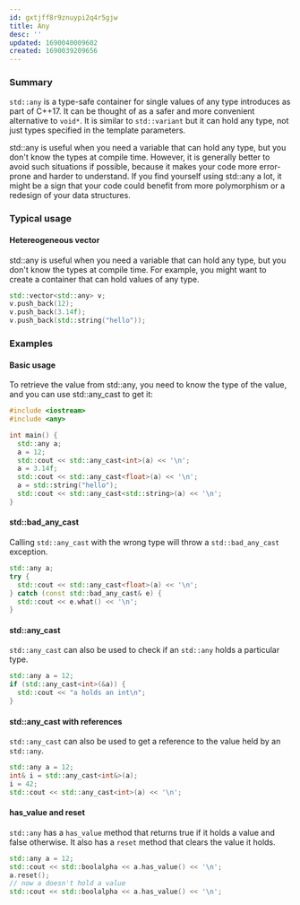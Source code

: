 ```yaml
---
id: gxtjff8r9znuypi2q4r5gjw
title: Any
desc: ''
updated: 1690040009602
created: 1690039209656
---
```


### Summary
`std::any` is a type-safe container for single values of any type introduces as part of C++17.
It can be thought of as a safer and more convenient alternative to `void*`. It is similar to
`std::variant` but it can hold any type, not just types specified in the template parameters.

std::any is useful when you need a variable that can hold any type, but you don't know the types at
compile time. However, it is generally better to avoid such situations if possible, because it
makes your code more error-prone and harder to understand. If you find yourself using std::any a
lot, it might be a sign that your code could benefit from more polymorphism or a redesign of your
data structures.

### Typical usage
#### Hetereogeneous vector
std::any is useful when you need a variable that can hold any type, but you don't know the types at
compile time. For example, you might want to create a container that can hold values of any type.

```cpp
std::vector<std::any> v;
v.push_back(12);
v.push_back(3.14f);
v.push_back(std::string("hello"));
```

### Examples
#### Basic usage
To retrieve the value from std::any, you need to know the type of the value, and you can use
std::any_cast to get it:
```cpp
#include <iostream>
#include <any>

int main() {
  std::any a;
  a = 12;
  std::cout << std::any_cast<int>(a) << '\n';
  a = 3.14f;
  std::cout << std::any_cast<float>(a) << '\n';
  a = std::string("hello");
  std::cout << std::any_cast<std::string>(a) << '\n';
}
```


#### std::bad_any_cast
Calling `std::any_cast` with the wrong type will throw a `std::bad_any_cast` exception.
```cpp
std::any a;
try {
  std::cout << std::any_cast<float>(a) << '\n';
} catch (const std::bad_any_cast& e) {
  std::cout << e.what() << '\n';
}
```

#### std::any_cast
`std::any_cast` can also be used to check if an `std::any` holds a particular type.
```cpp
std::any a = 12;
if (std::any_cast<int>(&a)) {
  std::cout << "a holds an int\n";
}
```

#### std::any_cast with references
`std::any_cast` can also be used to get a reference to the value held by an `std::any`.
```cpp
std::any a = 12;
int& i = std::any_cast<int&>(a);
i = 42;
std::cout << std::any_cast<int>(a) << '\n';
```
#### has_value and reset
`std::any` has a `has_value` method that returns true if it holds a value and false otherwise.
It also has a `reset` method that clears the value it holds.
```cpp
std::any a = 12;
std::cout << std::boolalpha << a.has_value() << '\n';
a.reset();
// now a doesn't hold a value
std::cout << std::boolalpha << a.has_value() << '\n';
```